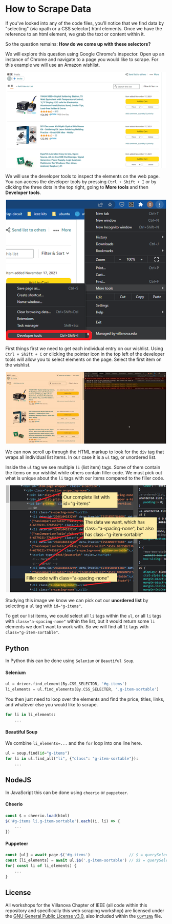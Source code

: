# How to Scrape Data

If you've looked into any of the code files, you'll notice that we find data by
"selecting" (via xpath or a CSS selector) html elements. Once we have the
reference to an html element, we grab the text or content within it.

So the question remains: **How do we come up with these selectors?**

We will explore this question using Google Chrome's inspector. Open up an
instance of Chrome and navigate to a page you would like to scrape. For this
example we will use an Amazon wishlist.

<div style="text-align:center;">
    <img src="../Images/amazon_wishlist.png" width="500" />
</div>

We will use the developer tools to inspect the elements on the web page. You can
access the developer tools by pressing `Ctrl + Shift + I` or by clicking the
three dots in the top right, going to **More tools** and then **Developer tools**.

<div style="text-align:center;">
    <img src="../Images/open_dev_tools.png" width="500" />
</div>

First things first we need to get each individual entry on our wishlist. Using
`Ctrl + Shift + C` or clicking the pointer icon in the top left of the developer
tools will allow you to select elements on the page. Select the first item on
the wishlist.

<div style="text-align:center;">
    <img src="../Images/select_element.gif" width="500" />
</div>

We can now scroll up through the HTML markup to look for the `div` tag that
wraps all individual list items. In our case it is a `ul` tag, or unordered list.

Inside the `ul` tag we see multiple `li` (list item) tags. Some of them contain
the items on our wishlist while others contain filler code. We must pick out
what is unique about the `li` tags with our items compared to the filler code.

<div style="text-align:center;">
    <img src="../Images/picking_selector.png" width="500" />
</div>

Studying this image we know we can pick out our **unordered list** by selecting
a `ul` tag with `id="g-items"`.

To get our list items, we could select all `li` tags within the `ul`, or all
`li` tags with `class="a-spacing-none"` within the list, but it would return
some `li` elements we don't want to work with. So we will find all `li` tags
with `class="g-item-sortable"`.

## Python

In Python this can be done using `Selenium` or `Beautiful Soup`.

#### Selenium

```python
ul = driver.find_element(By.CSS_SELECTOR, '#g-items')
li_elements = ul.find_elements(By.CSS_SELECTER, '.g-item-sortable')
```

You then just need to loop over the elements and find the price, titles, links,
and whatever else you would like to scrape.

```python
for li in li_elements:
    ...
```

#### Beautiful Soup

We combine `li_elements=...` and the `for` loop into one line here.

```python
ul = soup.find(id="g-items")
for li in ul.find_all("li", {"class": "g-item-sortable"}):
    ...
```

## NodeJS

In JavaScript this can be done using `cheerio` or `puppeteer`.

#### Cheerio

```javascript
const $ = cheerio.load(html)
$('#g-items li.g-item-sortable').each((i, li) => {
    ...
})
```

#### Puppeteer

```javascript
const [ul] = await page.$('#g-items')                 // $ = querySelector
const [li_elements] = await ul.$$('.g-item-sortable') // $$ = querySelectorAll
for( const li of li_elements) {
    ...
}
```

## License

All workshops for the Villanova Chapter of IEEE (all code within this
repository and specifically this web scraping workshop) are licensed under the
[GNU General Public License v3.0](https://www.gnu.org/licenses/lgpl-3.0.en.html), also included within the [`COPYING`](https://github.com/davisgriffin/IEEE_Workshops/blob/main/COPYING) file.
